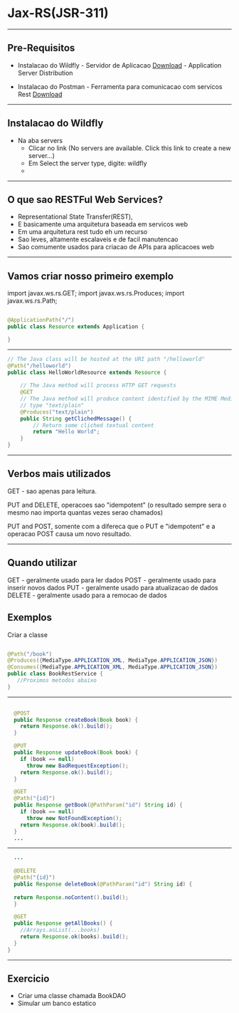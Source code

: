 # Jax-RS(JSR-311)

---

## Pre-Requisitos
* Instalacao do Wildfly - Servidor de Aplicacao
	[Download](http://wildfly.org/downloads/) - Application Server Distribution
    
* Instalacao do Postman - Ferramenta para comunicacao com servicos Rest
	[Download](https://chrome.google.com/webstore/search/postman)
    
---

## Instalacao do Wildfly
* Na aba servers
	* Clicar no link (No servers are available. Click this link to create a new server...)	
	* Em Select the server type, digite: wildfly
	* 

---

## O que sao RESTFul Web Services?

* Representational State Transfer(REST), 
* E basicamente uma arquitetura baseada em servicos web
* Em uma arquitetura rest tudo eh um recurso
* Sao leves, altamente escalaveis e de facil manutencao
* Sao comumente usados para criacao de APIs para aplicacoes web

---

## Vamos criar nosso primeiro exemplo

import javax.ws.rs.GET;
import javax.ws.rs.Produces;
import javax.ws.rs.Path;

```java

@ApplicationPath("/")
public class Resource extends Application {

}

```
--- 

```java
// The Java class will be hosted at the URI path "/helloworld"
@Path("/helloworld")
public class HelloWorldResource extends Resource {
    
    // The Java method will process HTTP GET requests
    @GET
    // The Java method will produce content identified by the MIME Media
    // type "text/plain"
    @Produces("text/plain")
    public String getClichedMessage() {
        // Return some cliched textual content
        return "Hello World";
    }
}
```
---

## Verbos mais utilizados


GET - sao apenas para leitura.

PUT and DELETE, operacoes sao "idempotent" (o resultado sempre sera o mesmo nao importa quantas vezes serao chamados)

PUT and POST, somente com a difereca que o PUT e "idempotent" e a operacao POST causa um novo resultado.

---

## Quando utilizar


GET - geralmente usado para ler dados
POST - geralmente usado para inserir novos dados
PUT - geralmente usado para atualizacao de dados
DELETE - geralmente usado para a remocao de dados


## Exemplos

Criar a classe
```java

@Path("/book")
@Produces({MediaType.APPLICATION_XML, MediaType.APPLICATION_JSON})
@Consumes({MediaType.APPLICATION_XML, MediaType.APPLICATION_JSON})
public class BookRestService {
   //Proximos metodos abaixo
}
```

---

```java
 
  @POST
  public Response createBook(Book book) {
    return Response.ok().build();
  }

  @PUT
  public Response updateBook(Book book) {
    if (book == null)
      throw new BadRequestException();
    return Response.ok().build();
  }

  @GET
  @Path("{id}")
  public Response getBook(@PathParam("id") String id) {
    if (book == null)
      throw new NotFoundException();
    return Response.ok(book).build();
  }
  ...
```

---

```java
  ...
  
  @DELETE
  @Path("{id}")
  public Response deleteBook(@PathParam("id") String id) {
  
  return Response.noContent().build();
  }

  @GET
  public Response getAllBooks() {
	//Arrays.asList(...books)
	return Response.ok(books).build();
  }
}
```
---

## Exercicio

* Criar uma classe chamada BookDAO
* Simular um banco estatico